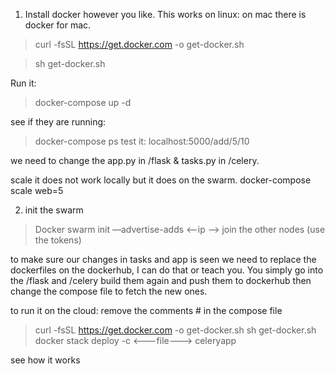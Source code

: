 1. Install docker however you like.
This works on linux:
on mac there is docker for mac.

>curl -fsSL https://get.docker.com -o get-docker.sh 

>sh get-docker.sh

Run it:
> docker-compose up -d

see if they are running:
> docker-compose ps
test it:
localhost:5000/add/5/10

we need to change the app.py in /flask & tasks.py in /celery.

scale it does not work locally but it does on the swarm.
docker-compose scale web=5

2. init the swarm
>Docker swarm init —advertise-adds <—ip —>
join the other nodes (use the tokens)

to make sure our changes in tasks and app is seen we need to replace the dockerfiles on the dockerhub, I can do that or teach you.
You simply go into the /flask and /celery
build them again and push them to dockerhub then change the compose file to fetch the new ones. 

to run it on the cloud:
remove the comments # in the compose file
>curl -fsSL https://get.docker.com -o get-docker.sh
>sh get-docker.sh
>docker stack deploy -c <---file---> celeryapp

see how it works
